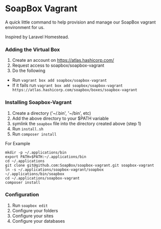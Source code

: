 # SoapBox Vagrant

A quick little command to help provision and manage our SoapBox vagrant
environment for us.

Inspired by Laravel Homestead.

### Adding the Virtual Box
1. Create an account on https://atlas.hashicorp.com/
2. Request access to soapbox/soapbox-vagrant
3. Do the following
  - Run `vagrant box add soapbox/soapbox-vagrant`
  - If it fails run `vagrant box add soapbox/soapbox-vagrant https://atlas.hashicorp.com/soapbox/boxes/soapbox-vagrant`

### Installing Soapbox-Vagrant
1. Create a directory ('~/.bin', '~/bin', etc)
2. Add the above directory to your $PATH variable
3. symlink the `soapbox` file into the directory created above (step 1)
4. Run `install.sh`
5. Run `composer install`

For Example
```
mkdir -p ~/.applications/bin
export PATH=$PATH:~/.applications/bin
cd ~/.applications
git clone git@github.com:SoapBox/soapbox-vagrant.git soapbox-vagrant
ln -s ~/.applications/soapbox-vagrant/soapbox ~/.applications/bin/soapbox
cd ~/.applications/soapbox-vagrant
composer install
```

### Configuration
1. Run `soapbox edit`
2. Configure your folders
3. Configure your sites
4. Configure your databases
